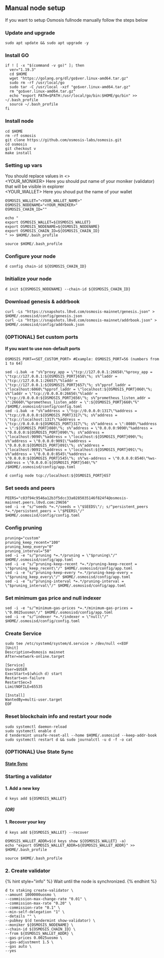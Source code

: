## Manual node setup
If you want to setup Osmosis fullnode manually follow the steps below

### Update and upgrade
```
sudo apt update && sudo apt upgrade -y
```

### Install GO
```
if ! [ -x "$(command -v go)" ]; then
  ver="1.19.3"
  cd $HOME
  wget "https://golang.org/dl/go$ver.linux-amd64.tar.gz"
  sudo rm -rf /usr/local/go
  sudo tar -C /usr/local -xzf "go$ver.linux-amd64.tar.gz"
  rm "go$ver.linux-amd64.tar.gz"
  echo "export PATH=$PATH:/usr/local/go/bin:$HOME/go/bin" >> ~/.bash_profile
  source ~/.bash_profile
fi
```

### Install node
```
cd $HOME
rm -rf osmosis
git clone https://github.com/osmosis-labs/osmosis.git
cd osmosis
git checkout v
make install
```


### Setting up vars
You should replace values in <> <br />
<YOUR_MONIKER> Here you should put name of your moniker (validator) that will be visible in explorer <br />
<YOUR_WALLET> Here you shoud put the name of your wallet

```
OSMOSIS_WALLET="<YOUR_WALLET_NAME>"
OSMOSIS_NODENAME="<YOUR_MONIKER>"
OSMOSIS_CHAIN_ID=""
```

```
echo "
export OSMOSIS_WALLET=${OSMOSIS_WALLET}
export OSMOSIS_NODENAME=${OSMOSIS_NODENAME}
export OSMOSIS_CHAIN_ID=${OSMOSIS_CHAIN_ID}
" >> $HOME/.bash_profile

source $HOME/.bash_profile
```


### Configure your node
```
d config chain-id ${OSMOSIS_CHAIN_ID}
```

### Initialize your node
```
d init ${OSMOSIS_NODENAME} --chain-id ${OSMOSIS_CHAIN_ID}
```

### Download genesis & addrbook
```
curl -Ls "https://snapshots.l0vd.com/osmosis-mainnet/genesis.json" > $HOME/.osmosisd/config/genesis.json
curl -Ls "https://snapshots.l0vd.com/osmosis-mainnet/addrbook.json" > $HOME/.osmosisd/config/addrbook.json
```

### (OPTIONAL) Set custom ports

#### If you want to use non-default ports
```
OSMOSIS_PORT=<SET_CUSTOM_PORT> #Example: OSMOSIS_PORT=56 (numbers from 1 to 64)
```
```
sed -i.bak -e "s%^proxy_app = \"tcp://127.0.0.1:26658\"%proxy_app = \"tcp://127.0.0.1:${OSMOSIS_PORT}658\"%; s%^laddr = \"tcp://127.0.0.1:26657\"%laddr = \"tcp://127.0.0.1:${OSMOSIS_PORT}657\"%; s%^pprof_laddr = \"localhost:6060\"%pprof_laddr = \"localhost:${OSMOSIS_PORT}060\"%; s%^laddr = \"tcp://0.0.0.0:26656\"%laddr = \"tcp://0.0.0.0:${OSMOSIS_PORT}656\"%; s%^prometheus_listen_addr = \":26660\"%prometheus_listen_addr = \":${OSMOSIS_PORT}660\"%" /$HOME/.osmosisd/config/config.toml
sed -i.bak -e "s%^address = \"tcp://0.0.0.0:1317\"%address = \"tcp://0.0.0.0:${OSMOSIS_PORT}317\"%; s%^address = \"tcp://localhost:1317\"%address = \"tcp://0.0.0.0:${OSMOSIS_PORT}317\"%; s%^address = \":8080\"%address = \":${OSMOSIS_PORT}080\"%; s%^address = \"0.0.0.0:9090\"%address = \"0.0.0.0:${OSMOSIS_PORT}090\"%; s%^address = \"localhost:9090\"%address = \"localhost:${OSMOSIS_PORT}090\"%; s%^address = \"0.0.0.0:9091\"%address = \"0.0.0.0:${OSMOSIS_PORT}091\"%; s%^address = \"localhost:9091\"%address = \"localhost:${OSMOSIS_PORT}091\"%; s%^address = \"0.0.0.0:8545\"%address = \"0.0.0.0:${OSMOSIS_PORT}545\"%; s%^ws-address = \"0.0.0.0:8546\"%ws-address = \"0.0.0.0:${OSMOSIS_PORT}546\"%" /$HOME/.osmosisd/config/app.toml
```
```
d config node tcp://localhost:${OSMOSIS_PORT}657
```

### Set seeds and peers
```
PEERS="c03f94c9546a12b3f5dcc33a0285035146f824f4@osmosis-mainnet.peers.l0vd.com:29656"
sed -i -e "s/^seeds *=.*/seeds = \"$SEEDS\"/; s/^persistent_peers *=.*/persistent_peers = \"$PEERS\"/" $HOME/.osmosisd/config/config.toml
```

### Config pruning
```
pruning="custom"
pruning_keep_recent="100"
pruning_keep_every="0"
pruning_interval="50"
sed -i -e "s/^pruning *=.*/pruning = \"$pruning\"/" $HOME/.osmosisd/config/app.toml
sed -i -e "s/^pruning-keep-recent *=.*/pruning-keep-recent = \"$pruning_keep_recent\"/" $HOME/.osmosisd/config/app.toml
sed -i -e "s/^pruning-keep-every *=.*/pruning-keep-every = \"$pruning_keep_every\"/" $HOME/.osmosisd/config/app.toml
sed -i -e "s/^pruning-interval *=.*/pruning-interval = \"$pruning_interval\"/" $HOME/.osmosisd/config/app.toml
```

### Set minimum gas price and null indexer
```
sed -i -e "s/^minimum-gas-prices *=.*/minimum-gas-prices = \"0.0025uosmo\"/" $HOME/.osmosisd/config/app.toml
sed -i -e "s/^indexer *=.*/indexer = \"null\"/" $HOME/.osmosisd/config/config.toml
```

### Create Service
```
sudo tee /etc/systemd/system/d.service > /dev/null <<EOF
[Unit]
Description=Osmosis mainnet
After=network-online.target

[Service]
User=$USER
ExecStart=$(which d) start
Restart=on-failure
RestartSec=3
LimitNOFILE=65535

[Install]
WantedBy=multi-user.target
EOF
```

### Reset blockchain info and restart your node
```
sudo systemctl daemon-reload
sudo systemctl enable d
d tendermint unsafe-reset-all --home $HOME/.osmosisd --keep-addr-book
sudo systemctl restart d && sudo journalctl -u d -f -o cat
```

### (OPTIONAL) Use State Sync

#### [State Sync]()


### Starting a validator

#### 1. Add a new key
```
d keys add ${OSMOSIS_WALLET}
```
##### (OR)

#### 1. Recover your key
```
d keys add ${OSMOSIS_WALLET} --recover
```

```
OSMOSIS_WALLET_ADDR=$(d keys show ${OSMOSIS_WALLET} -a)
echo "export OSMOSIS_WALLET_ADDR=${OSMOSIS_WALLET_ADDR}" >> $HOME/.bash_profile

source $HOME/.bash_profile
```


### 2. Create validator

{% hint style="info" %}
Wait until the node is synchronized.
{% endhint %}

```
d tx staking create-validator \
--amount 1000000uosmo \
--commission-max-change-rate "0.01" \
--commission-max-rate "0.20" \
--commission-rate "0.1" \
--min-self-delegation "1" \
--details "" \
--pubkey $(d tendermint show-validator) \
--moniker ${OSMOSIS_NODENAME} \
--chain-id ${OSMOSIS_CHAIN_ID} \
--from ${OSMOSIS_WALLET_ADDR} \
--gas-prices 0.0025uosmo \
--gas-adjustment 1.5 \
--gas auto \
--yes
```

